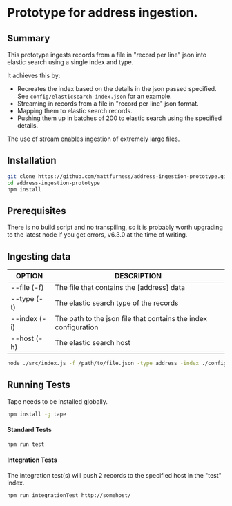 # Prototype for address ingestion.

## Summary

This prototype ingests records from a file in "record per line" json into elastic search using a single index and type.

It achieves this by:
* Recreates the index based on the details in the json passed specified. See `config/elasticsearch-index.json` for an example.
* Streaming in records from a file in "record per line" json format.
* Mapping them to elastic search records.
* Pushing them up in batches of 200 to elastic search using the specified details.

The use of stream enables ingestion of extremely large files.

## Installation

```sh
git clone https://github.com/mattfurness/address-ingestion-prototype.git
cd address-ingestion-prototype
npm install
```

## Prerequisites

There is no build script and no transpiling, so it is probably worth upgrading to the latest node if you get errors, v6.3.0 at the time of writing.

## Ingesting data

| OPTION | DESCRIPTION |
| ------ | ----------- |
| --file (-f) | The file that contains the [address] data |
| --type (-t) | The elastic search type of the records |
| --index (-i) | The path to the json file that contains the index configuration |
| --host (-h) | The elastic search host |

```sh
node ./src/index.js -f /path/to/file.json -type address -index ./config/elasticsearch-index.json -host https://myuser:mypass@somehost/
```

## Running Tests

Tape needs to be installed globally.
```sh
npm install -g tape
```

#### Standard Tests
```sh
npm run test
```

#### Integration Tests
The integration test(s) will push 2 records to the specified host in the "test" index.

```sh
npm run integrationTest http://somehost/
```
